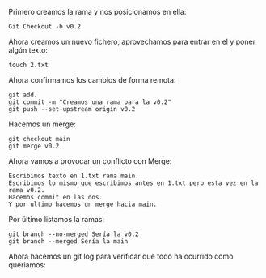 Primero creamos la rama y nos posicionamos en ella:
    
    Git Checkout -b v0.2

Ahora creamos un nuevo fichero, aprovechamos para entrar en el y poner algún texto:

    touch 2.txt

Ahora confirmamos los cambios de forma remota:

    git add.
    git commit -m "Creamos una rama para la v0.2"
    git push --set-upstream origin v0.2

Hacemos un merge:

    git checkout main
    git merge v0.2

Ahora vamos a provocar un conflicto con Merge:

    Escribimos texto en 1.txt rama main.
    Escribimos lo mismo que escribimos antes en 1.txt pero esta vez en la rama v0.2.
    Hacemos commit en las dos.
    Y por ultimo hacemos un merge hacia main.

Por último listamos la ramas:

    git branch --no-merged Sería la v0.2
    git branch --merged Sería la main

Ahora hacemos un git log para verificar que todo ha ocurrido como queriamos:

